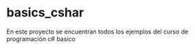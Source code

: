 # basics_cshar
En este proyecto se encuentran todos los ejemplos del curso de programación c# basico
